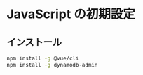 JavaScript の初期設定
===================

## インストール

```.bash
npm install -g @vue/cli
npm install -g dynamodb-admin
```

